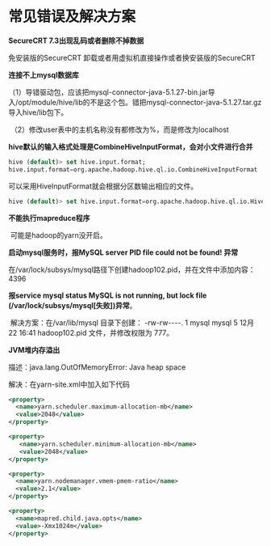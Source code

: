 # 常见错误及解决方案

**SecureCRT 7.3出现乱码或者删除不掉数据**

免安装版的SecureCRT 卸载或者用虚拟机直接操作或者换安装版的SecureCRT 

**连接不上mysql数据库**

​    （1）导错驱动包，应该把mysql-connector-java-5.1.27-bin.jar导入/opt/module/hive/lib的不是这个包。错把mysql-connector-java-5.1.27.tar.gz导入hive/lib包下。

​    （2）修改user表中的主机名称没有都修改为%，而是修改为localhost

**hive默认的输入格式处理是CombineHiveInputFormat，会对小文件进行合并**

```sql
hive (default)> set hive.input.format;
hive.input.format=org.apache.hadoop.hive.ql.io.CombineHiveInputFormat
```

可以采用HiveInputFormat就会根据分区数输出相应的文件。

```sql
hive (default)> set hive.input.format=org.apache.hadoop.hive.ql.io.HiveInputFormat;
```

**不能执行mapreduce程序**

​    可能是hadoop的yarn没开启。

**启动mysql服务时，报MySQL server PID file could not be found! 异常**

​    在/var/lock/subsys/mysql路径下创建hadoop102.pid，并在文件中添加内容：4396

**报service mysql status MySQL is not running, but lock file (/var/lock/subsys/mysql[失败])异常**。

​    解决方案：在/var/lib/mysql 目录下创建： -rw-rw----. 1 mysql mysql    5 12月 22 16:41 hadoop102.pid 文件，并修改权限为 777。

**JVM堆内存溢出**

描述：java.lang.OutOfMemoryError: Java heap space

解决：在yarn-site.xml中加入如下代码

```xml
<property>
  <name>yarn.scheduler.maximum-allocation-mb</name>
  <value>2048</value>
</property>

<property>
   <name>yarn.scheduler.minimum-allocation-mb</name>
   <value>2048</value>
</property>

<property>
  <name>yarn.nodemanager.vmem-pmem-ratio</name>
  <value>2.1</value>
</property>

<property>
  <name>mapred.child.java.opts</name>
  <value>-Xmx1024m</value>
</property>
```

